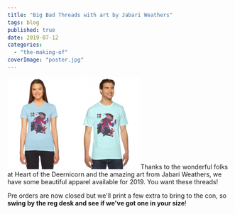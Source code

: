 ```yaml
---
title: "Big Bad Threads with art by Jabari Weathers"
tags: blog
published: true
date: 2019-07-12
categories: 
  - "the-making-of"
coverImage: "poster.jpg"
---
```


![](/images/Shirt-with-Images-300x208.png)Thanks to the wonderful folks at Heart of the Deernicorn and the amazing art from Jabari Weathers, we have some beautiful apparel available for 2019. You want these threads!

Pre orders are now closed but we'll print a few extra to bring to the con, so **swing by the reg desk and see if we've got one in your size**!
